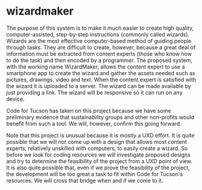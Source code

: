 # wizardmaker
The purpose of this system is to make it much easier to create high quality, computer-assisted, step-by-step instructions (commonly called wizards). Wizards are the most effective computer-based method of guiding people through tasks. They are difficult to create, however, because a great deal of information must be extracted from content experts (those who know how to do the task) and then encoded by a programmer. The proposed system, with the working name WizardMaker, allows the content expert to use a smartphone app to create the wizard and gather the assets needed such as pictures, drawings, video and text. When the content expert is satisfied with the wizard it is uploaded to a server. The wizard can be made available by just providing a link. The wizard will be responsive so it can run on any device.

Code for Tucson has taken on this project because we have some preliminary evidence that sustainability groups and other non-profits would benefit from such a tool.  We will, however, confirm this going forward.

Note that this project is unusual because it is mostly a UXD effort. It is quite possible that we will not come up with a design that allows most content experts, relatively unskilled with computers, to easily create a wizard. So before we look for coding resources we will investigate proposed designs and try to determine the feasibility of the project from a UXD point of view. It is also quite possible that, even if we prove the feasibility of the project, the development will be too great a task to fit within Code for Tucson's resources. We will cross that bridge when and if we come to it.


